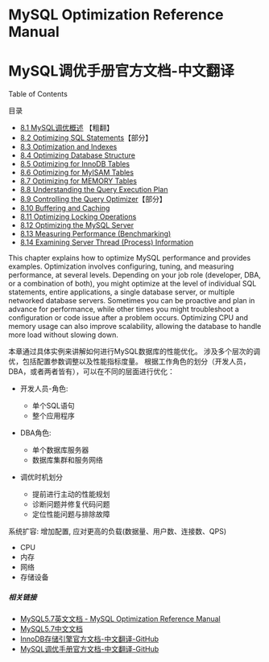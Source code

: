 # MySQL Optimization Reference Manual

# MySQL调优手册官方文档-中文翻译


Table of Contents

目录


- [8.1 MySQL调优概述](./8.1-optimize-overview.md) 【粗翻】
- [8.2 Optimizing SQL Statements](./8.2-statement-optimization.md)【部分】
- [8.3 Optimization and Indexes](./8.3-optimization-indexes.md)
- [8.4 Optimizing Database Structure](./8.4-optimizing-database-structure.md)
- [8.5 Optimizing for InnoDB Tables](./8.5-optimizing-innodb.md)
- [8.6 Optimizing for MyISAM Tables](./README.md)
- [8.7 Optimizing for MEMORY Tables](./README.md)
- [8.8 Understanding the Query Execution Plan](./8.8-execution-plan-information.md)
- [8.9 Controlling the Query Optimizer](./8.9-controlling-optimizer.md)【部分】
- [8.10 Buffering and Caching](./8.10-buffering-caching.md)
- [8.11 Optimizing Locking Operations](./8.11-locking-issues.md)
- [8.12 Optimizing the MySQL Server](./8.12-optimizing-server.md)
- [8.13 Measuring Performance (Benchmarking)](./8.13-optimize-benchmarking.md)
- [8.14 Examining Server Thread (Process) Information](./8.14-thread-information.md)



This chapter explains how to optimize MySQL performance and provides examples. Optimization involves configuring, tuning, and measuring performance, at several levels. Depending on your job role (developer, DBA, or a combination of both), you might optimize at the level of individual SQL statements, entire applications, a single database server, or multiple networked database servers. Sometimes you can be proactive and plan in advance for performance, while other times you might troubleshoot a configuration or code issue after a problem occurs. Optimizing CPU and memory usage can also improve scalability, allowing the database to handle more load without slowing down.

本章通过具体实例来讲解如何进行MySQL数据库的性能优化。
涉及多个层次的调优，包括配置参数调整以及性能指标度量。
根据工作角色的划分（开发人员，DBA，或者两者皆有），可以在不同的层面进行优化：

- 开发人员-角色:
  * 单个SQL语句
  * 整个应用程序

- DBA角色:
  * 单个数据库服务器
  * 数据库集群和服务网络

- 调优时机划分
  * 提前进行主动的性能规划
  * 诊断问题并修复代码问题
  * 定位性能问题与排除故障


系统扩容: 增加配置, 应对更高的负载(数据量、用户数、连接数、QPS)

- CPU
- 内存
- 网络
- 存储设备


##### 相关链接

- [MySQL5.7英文文档 - MySQL Optimization Reference Manual](https://dev.mysql.com/doc/refman/5.7/en/optimization.html)
- [MySQL5.7中文文档](https://www.docs4dev.com/docs/zh/mysql/5.7/reference)
- [InnoDB存储引擎官方文档-中文翻译-GitHub](https://github.com/cncounter/translation/tree/master/tiemao_2020/44_innodb-storage-engine)
- [MySQL调优手册官方文档-中文翻译-GitHub](https://github.com/cncounter/translation/tree/master/tiemao_2020/35_mysql_optimization/)
